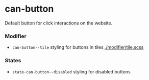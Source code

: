 # can-button

Default button for click interactions on the website.

### Modifier
* `can-button--tile` styling for buttons in tiles [./modifier/tile.scss](./modifier/tile.scss)

### States
* `state-can-button--disabled` styling for disabled buttons

